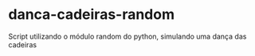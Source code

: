 # danca-cadeiras-random
Script utilizando o módulo random do python, simulando uma dança das cadeiras
